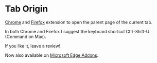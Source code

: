 Tab Origin
==========

[Chrome](https://chrome.google.com/webstore/detail/tab-origin/koegbhcaimimhafaocefleldecfecjhn)
and [Firefox](https://addons.mozilla.org/en-US/firefox/addon/tab-origin/) extension to open the parent page of the current tab.

In both Chrome and Firefox I suggest the keyboard shortcut Ctrl-Shift-U. (Command on Mac).

If you like it, leave a review!

Now also available on [Microsoft Edge Addons](https://microsoftedge.microsoft.com/addons/detail/tab-origin/pjokhhddbfamccemjneocheekkoognbo).
